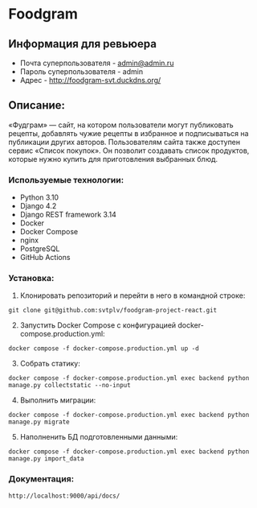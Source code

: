 # Foodgram

## Информация для ревьюера
* Почта суперпользователя - admin@admin.ru
* Пароль суперпользователя - admin
* Адрес - http://foodgram-svt.duckdns.org/

## Описание:

«Фудграм» — сайт, на котором пользователи могут публиковать рецепты, добавлять чужие рецепты в избранное и подписываться на публикации других авторов. Пользователям сайта также доступен сервис «Список покупок». Он позволит создавать список продуктов, которые нужно купить для приготовления выбранных блюд.

### Используемые технологии:
* Python 3.10
* Django 4.2
* Django REST framework 3.14
* Docker 
* Docker Compose
* nginx
* PostgreSQL
* GitHub Actions

### Установка:

1. Клонировать репозиторий и перейти в него в командной строке:
```
git clone git@github.com:svtplv/foodgram-project-react.git
```

2. Запустить Docker Compose с конфигурацией docker-compose.production.yml:
```
docker compose -f docker-compose.production.yml up -d
```

3. Собрать статику:
```
docker compose -f docker-compose.production.yml exec backend python manage.py collectstatic --no-input
```

4. Выполнить миграции:
```
docker compose -f docker-compose.production.yml exec backend python manage.py migrate
```

5. Наполненить БД подготовленными данными:
```
docker compose -f docker-compose.production.yml exec backend python manage.py import_data
```

### Документация:

```
http://localhost:9000/api/docs/
```
